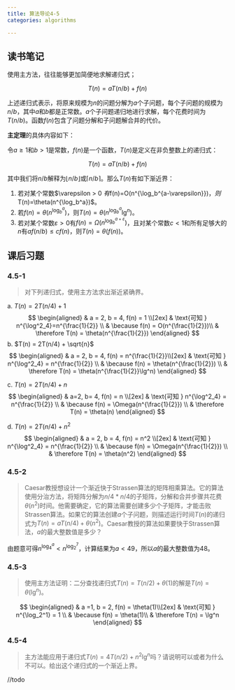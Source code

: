 ```yaml
---
title: 算法导论4-5
categories: algorithms

---
```




## 读书笔记

使用主方法，往往能够更加简便地求解递归式；


$$
T(n) = aT(n/b) + f(n)
$$


上述递归式表示，将原来规模为$n$的问题分解为$a$个子问题，每个子问题的规模为$n/b$，其中$a$和$b$都是正常数。$a$个子问题递归地进行求解，每个花费时间为$T(n/b)$。函数$f(n)$包含了问题分解和子问题解合并的代价。

**主定理**的具体内容如下：

令$a\ge{1}$和$b>1$是常数，$f(n)$是一个函数，$T(n)$是定义在非负整数上的递归式：


$$
T(n) =aT(n/b) + f(n)
$$


其中我们将$n/b$解释为$\lfloor n/b \rfloor$或$\lceil n/b \rceil$。那么$T(n)$有如下渐近界：

1. 若对某个常数$\varepsilon > 0 $有$f(n)=O(n^{\log_b^{a-\varepsilon}})$，则$T(n)=\theta(n^{\log_b^a})$。
2. 若$f(n)=\theta(n^{\log_b^a})$，则$T(n)=\theta(n^{\log_b^a}\lg^n)$。
3. 若对某个常数$\varepsilon>0$有$f(n)=\Omega(n^{\log_b^{a+\varepsilon}})$，且对某个常数$c<1$和所有足够大的$n$有$af(n/b)\le{cf(n)}$，则$T(n)=\theta(f(n))$。

## 课后习题

### 4.5-1

> 对下列递归式，使用主方法求出渐近紧确界。

a. $T(n) = 2T(n/4) + 1$
$$
\begin{aligned}
& a = 2, b = 4, f(n) = 1 \\[2ex]
& \text{可知 } n^{\log^2_4}=n^{\frac{1}{2}} \\
& \because f(n) = O(n^{\frac{1}{2}})\\
& \therefore T(n) = \theta(n^{\frac{1}{2}})
\end{aligned}
$$
b. $T(n) = 2T(n/4) + \sqrt{n}$
$$
\begin{aligned}
& a = 2, b = 4, f(n) = n^{\frac{1}{2}}\\[2ex]
& \text{可知 } n^{\log^2_4} = n^{\frac{1}{2}} \\
& \because f(n) = \theta(n^{\frac{1}{2}}) \\
& \therefore T(n) = \theta(n^{\frac{1}{2}}\lg^n)
\end{aligned}
$$


c. $T(n) = 2T(n/4) + n$
$$
\begin{aligned}
& a=2, b= 4, f(n) = n \\[2ex]
& \text{可知 } n^{\log^2_4} = n^{\frac{1}{2}} \\
& \because f(n) = \Omega(n^{\frac{1}{2}}) \\
& \therefore T(n) = \theta(n)
\end{aligned}
$$


d. $T(n) = 2T(n/4) + n^2$
$$
\begin{aligned}
& a = 2, b = 4, f(n) = n^2 \\[2ex]
& \text{可知 } n^{\log^2_4} = n^{\frac{1}{2}} \\
& \because f(n) = \Omega(n^{\frac{1}{2}}) \\
& \therefore T(n) = \theta(n^2)
\end{aligned}
$$

### 4.5-2

> Caesar教授想设计一个渐近快于Strassen算法的矩阵相乘算法。它的算法使用分治方法，将矩阵分解为$n/4 * n /4$的子矩阵，分解和合并步骤共花费$\theta(n^2)$时间。他需要确定，它的算法需要创建多少个子矩阵，才能击败Strassen算法。如果它的算法创建$a$个子问题，则描述运行时间$T(n)$的递归式为$T(n)=aT(n/4) + \theta(n^2)$。Caesar教授的算法如果要快于Strassen算法，$a$的最大整数值是多少？

由题意可得$n^{\log^a_4} < n^{\log^7_2}$，计算结果为$a < 49$，所以$a$的最大整数值为48。

### 4.5-3

> 使用主方法证明：二分查找递归式$T(n) = T(n/2)+\theta(1)$的解是$T(n) = \theta(\lg^n)$。

$$
\begin{aligned}
& a =1, b = 2, f(n) = \theta(1)\\[2ex]
& \text{可知 } n^{\log_2^1} = 1 \\
& \because f(n) = \theta(1)\\
& \therefore T(n) = \lg^n
\end{aligned}
$$

### 4.5-4

> 主方法能应用于递归式$T(n)=4T(n/2) + n^2\lg^n$吗？请说明可以或者为什么不可以。给出这个递归式的一个渐近上界。

//todo